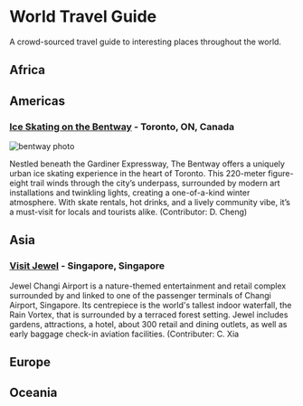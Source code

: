 # World Travel Guide
A crowd-sourced travel guide to interesting places throughout the world.

## Africa

## Americas

### [Ice Skating on the Bentway](https://thebentway.ca/event/winter-skating-opening-day/) - Toronto, ON, Canada

![bentway photo](https://thebentway.ca/wp-content/uploads/2024/11/Crop181230143633PolarBear_bentway-AndrewWilliamson1240-scaled-e1732912058106.jpg)

Nestled beneath the Gardiner Expressway, The Bentway offers a uniquely urban ice skating experience in the heart of Toronto. This 220-meter figure-eight trail winds through the city’s underpass, surrounded by modern art installations and twinkling lights, creating a one-of-a-kind winter atmosphere. With skate rentals, hot drinks, and a lively community vibe, it’s a must-visit for locals and tourists alike. (Contributor: D. Cheng)

## Asia

### [Visit Jewel](https://dynamic-media-cdn.tripadvisor.com/media/photo-o/1c/29/d4/40/night-view-of-the-hsbc.jpg?w=1000&h=600&s=1) - Singapore, Singapore

Jewel Changi Airport is a nature-themed entertainment and retail complex surrounded by and linked to one of the passenger terminals of Changi Airport, Singapore. Its centrepiece is the world's tallest indoor waterfall, the Rain Vortex, that is surrounded by a terraced forest setting. Jewel includes gardens, attractions, a hotel, about 300 retail and dining outlets, as well as early baggage check-in aviation facilities. (Contributer: C. Xia

## Europe

## Oceania

